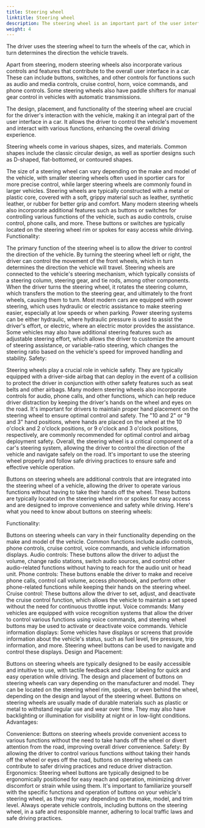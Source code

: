 ```yaml
---
title: Steering wheel
linktitle: Steering wheel
description: The steering wheel is an important part of the user interface in a car. It is the primary control mechanism that allows the driver to steer the vehicle and control its direction of movement. 
weight: 4
---
```


The driver uses the steering wheel to turn the wheels of the car, which in turn determines the direction the vehicle travels.


Apart from steering, modern steering wheels also incorporate various controls and features that contribute to the overall user interface in a car. These can include buttons, switches, and other controls for functions such as audio and media controls, cruise control, horn, voice commands, and phone controls. Some steering wheels also have paddle shifters for manual gear control in vehicles with automatic transmissions.

The design, placement, and functionality of the steering wheel are crucial for the driver's interaction with the vehicle, making it an integral part of the user interface in a car. It allows the driver to control the vehicle's movement and interact with various functions, enhancing the overall driving experience.


<!-- markdownlint-disable MD033 -->

Steering wheels come in various shapes, sizes, and materials. Common shapes include the classic circular design, as well as sportier designs such as D-shaped, flat-bottomed, or contoured shapes.

The size of a steering wheel can vary depending on the make and model of the vehicle, with smaller steering wheels often used in sportier cars for more precise control, while larger steering wheels are commonly found in larger vehicles.
Steering wheels are typically constructed with a metal or plastic core, covered with a soft, grippy material such as leather, synthetic leather, or rubber for better grip and comfort.
Many modern steering wheels also incorporate additional features such as buttons or switches for controlling various functions of the vehicle, such as audio controls, cruise control, phone calls, and more. These buttons or switches are typically located on the steering wheel rim or spokes for easy access while driving.
Functionality:

The primary function of the steering wheel is to allow the driver to control the direction of the vehicle. By turning the steering wheel left or right, the driver can control the movement of the front wheels, which in turn determines the direction the vehicle will travel.
Steering wheels are connected to the vehicle's steering mechanism, which typically consists of a steering column, steering gear, and tie rods, among other components. When the driver turns the steering wheel, it rotates the steering column, which transfers the motion to the steering gear, and ultimately to the front wheels, causing them to turn.
Most modern cars are equipped with power steering, which uses hydraulic or electric assistance to make steering easier, especially at low speeds or when parking. Power steering systems can be either hydraulic, where hydraulic pressure is used to assist the driver's effort, or electric, where an electric motor provides the assistance.
Some vehicles may also have additional steering features such as adjustable steering effort, which allows the driver to customize the amount of steering assistance, or variable-ratio steering, which changes the steering ratio based on the vehicle's speed for improved handling and stability.
Safety:

Steering wheels play a crucial role in vehicle safety. They are typically equipped with a driver-side airbag that can deploy in the event of a collision to protect the driver in conjunction with other safety features such as seat belts and other airbags.
Many modern steering wheels also incorporate controls for audio, phone calls, and other functions, which can help reduce driver distraction by keeping the driver's hands on the wheel and eyes on the road.
It's important for drivers to maintain proper hand placement on the steering wheel to ensure optimal control and safety. The "10 and 2" or "9 and 3" hand positions, where hands are placed on the wheel at the 10 o'clock and 2 o'clock positions, or 9 o'clock and 3 o'clock positions, respectively, are commonly recommended for optimal control and airbag deployment safety.
Overall, the steering wheel is a critical component of a car's steering system, allowing the driver to control the direction of the vehicle and navigate safely on the road. It's important to use the steering wheel properly and follow safe driving practices to ensure safe and effective vehicle operation.


Buttons on steering wheels are additional controls that are integrated into the steering wheel of a vehicle, allowing the driver to operate various functions without having to take their hands off the wheel. These buttons are typically located on the steering wheel rim or spokes for easy access and are designed to improve convenience and safety while driving. Here's what you need to know about buttons on steering wheels:

Functionality:

Buttons on steering wheels can vary in their functionality depending on the make and model of the vehicle. Common functions include audio controls, phone controls, cruise control, voice commands, and vehicle information displays.
Audio controls: These buttons allow the driver to adjust the volume, change radio stations, switch audio sources, and control other audio-related functions without having to reach for the audio unit or head unit.
Phone controls: These buttons enable the driver to make and receive phone calls, control call volume, access phonebook, and perform other phone-related functions while keeping their hands on the steering wheel.
Cruise control: These buttons allow the driver to set, adjust, and deactivate the cruise control function, which allows the vehicle to maintain a set speed without the need for continuous throttle input.
Voice commands: Many vehicles are equipped with voice recognition systems that allow the driver to control various functions using voice commands, and steering wheel buttons may be used to activate or deactivate voice commands.
Vehicle information displays: Some vehicles have displays or screens that provide information about the vehicle's status, such as fuel level, tire pressure, trip information, and more. Steering wheel buttons can be used to navigate and control these displays.
Design and Placement:

Buttons on steering wheels are typically designed to be easily accessible and intuitive to use, with tactile feedback and clear labeling for quick and easy operation while driving.
The design and placement of buttons on steering wheels can vary depending on the manufacturer and model. They can be located on the steering wheel rim, spokes, or even behind the wheel, depending on the design and layout of the steering wheel.
Buttons on steering wheels are usually made of durable materials such as plastic or metal to withstand regular use and wear over time. They may also have backlighting or illumination for visibility at night or in low-light conditions.
Advantages:

Convenience: Buttons on steering wheels provide convenient access to various functions without the need to take hands off the wheel or divert attention from the road, improving overall driver convenience.
Safety: By allowing the driver to control various functions without taking their hands off the wheel or eyes off the road, buttons on steering wheels can contribute to safer driving practices and reduce driver distraction.
Ergonomics: Steering wheel buttons are typically designed to be ergonomically positioned for easy reach and operation, minimizing driver discomfort or strain while using them.
It's important to familiarize yourself with the specific functions and operation of buttons on your vehicle's steering wheel, as they may vary depending on the make, model, and trim level. Always operate vehicle controls, including buttons on the steering wheel, in a safe and responsible manner, adhering to local traffic laws and safe driving practices.